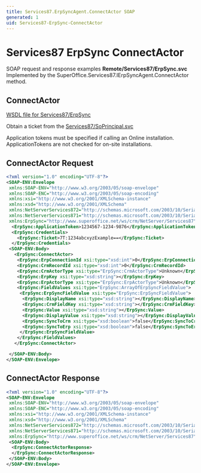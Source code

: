 ```yaml
---
title: Services87.ErpSyncAgent.ConnectActor SOAP
generated: 1
uid: Services87-ErpSync-ConnectActor
---
```


# Services87 ErpSync ConnectActor

SOAP request and response examples **Remote/Services87/ErpSync.svc**
Implemented by the <see cref="M:SuperOffice.Services87.IErpSyncAgent.ConnectActor">SuperOffice.Services87.IErpSyncAgent.ConnectActor</see> method.

## ConnectActor

[WSDL file for Services87/ErpSync](../Services87-ErpSync.md)

Obtain a ticket from the [Services87/SoPrincipal.svc](../SoPrincipal/index.md)

Application tokens must be specified if calling an Online installation. ApplicationTokens are not checked for on-site installations.

## ConnectActor Request

```xml
<?xml version="1.0" encoding="UTF-8"?>
<SOAP-ENV:Envelope
 xmlns:SOAP-ENV="http://www.w3.org/2003/05/soap-envelope"
 xmlns:SOAP-ENC="http://www.w3.org/2003/05/soap-encoding"
 xmlns:xsi="http://www.w3.org/2001/XMLSchema-instance"
 xmlns:xsd="http://www.w3.org/2001/XMLSchema"
 xmlns:NetServerServices872="http://schemas.microsoft.com/2003/10/Serialization/Arrays"
 xmlns:NetServerServices871="http://schemas.microsoft.com/2003/10/Serialization/"
 xmlns:ErpSync="http://www.superoffice.net/ws/crm/NetServer/Services87">
  <ErpSync:ApplicationToken>1234567-1234-9876</ErpSync:ApplicationToken>
  <ErpSync:Credentials>
    <ErpSync:Ticket>7T:1234abcxyzExample==</ErpSync:Ticket>
  </ErpSync:Credentials>
 <SOAP-ENV:Body>
   <ErpSync:ConnectActor>
    <ErpSync:ErpConnectionId xsi:type="xsd:int">0</ErpSync:ErpConnectionId>
    <ErpSync:CrmRecordId xsi:type="xsd:int">0</ErpSync:CrmRecordId>
    <ErpSync:CrmActorType xsi:type="ErpSync:CrmActorType">Unknown</ErpSync:CrmActorType>
    <ErpSync:ErpKey xsi:type="xsd:string"></ErpSync:ErpKey>
    <ErpSync:ErpActorType xsi:type="ErpSync:ErpActorType">Unknown</ErpSync:ErpActorType>
    <ErpSync:FieldValues xsi:type="ErpSync:ArrayOfErpSyncFieldValue">
     <ErpSync:ErpSyncFieldValue xsi:type="ErpSync:ErpSyncFieldValue">
      <ErpSync:DisplayName xsi:type="xsd:string"></ErpSync:DisplayName>
      <ErpSync:CrmFieldKey xsi:type="xsd:string"></ErpSync:CrmFieldKey>
      <ErpSync:Value xsi:type="xsd:string"></ErpSync:Value>
      <ErpSync:DisplayValue xsi:type="xsd:string"></ErpSync:DisplayValue>
      <ErpSync:SyncToCrm xsi:type="xsd:boolean">false</ErpSync:SyncToCrm>
      <ErpSync:SyncToErp xsi:type="xsd:boolean">false</ErpSync:SyncToErp>
     </ErpSync:ErpSyncFieldValue>
    </ErpSync:FieldValues>
   </ErpSync:ConnectActor>

 </SOAP-ENV:Body>
</SOAP-ENV:Envelope>

```

## ConnectActor Response

```xml
<?xml version="1.0" encoding="UTF-8"?>
<SOAP-ENV:Envelope
 xmlns:SOAP-ENV="http://www.w3.org/2003/05/soap-envelope"
 xmlns:SOAP-ENC="http://www.w3.org/2003/05/soap-encoding"
 xmlns:xsi="http://www.w3.org/2001/XMLSchema-instance"
 xmlns:xsd="http://www.w3.org/2001/XMLSchema"
 xmlns:NetServerServices872="http://schemas.microsoft.com/2003/10/Serialization/Arrays"
 xmlns:NetServerServices871="http://schemas.microsoft.com/2003/10/Serialization/"
 xmlns:ErpSync="http://www.superoffice.net/ws/crm/NetServer/Services87">
 <SOAP-ENV:Body>
  <ErpSync:ConnectActorResponse>
  </ErpSync:ConnectActorResponse>
 </SOAP-ENV:Body>
</SOAP-ENV:Envelope>

```

